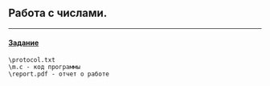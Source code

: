 ## Работа с числами.
-----
####  [Задание](https://github.com/ArtDu/mai_study_first_course/blob/master/labs/lab_12/task.png)

    \protocol.txt
    \m.c - код программы
    \report.pdf - отчет о работе